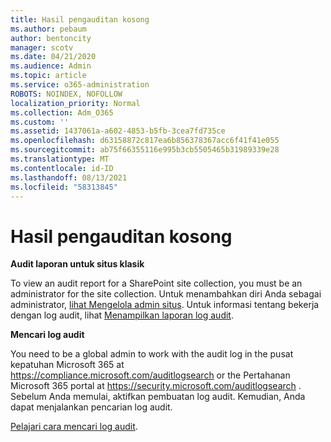 ```yaml
---
title: Hasil pengauditan kosong
ms.author: pebaum
author: bentoncity
manager: scotv
ms.date: 04/21/2020
ms.audience: Admin
ms.topic: article
ms.service: o365-administration
ROBOTS: NOINDEX, NOFOLLOW
localization_priority: Normal
ms.collection: Adm_O365
ms.custom: ''
ms.assetid: 1437061a-a602-4853-b5fb-3cea7fd735ce
ms.openlocfilehash: d63158872c817ea6b856378367acc6f41f41e055
ms.sourcegitcommit: ab75f66355116e995b3cb5505465b31989339e28
ms.translationtype: MT
ms.contentlocale: id-ID
ms.lasthandoff: 08/13/2021
ms.locfileid: "58313845"
---
```

# <a name="auditing-results-are-blank"></a>Hasil pengauditan kosong

**Audit laporan untuk situs klasik**
  
To view an audit report for a SharePoint site collection, you must be an administrator for the site collection. Untuk menambahkan diri Anda sebagai administrator, [lihat Mengelola admin situs](https://docs.microsoft.com/sharepoint/manage-site-collection-administrators). Untuk informasi tentang bekerja dengan log audit, lihat [Menampilkan laporan log audit](https://support.microsoft.com/office/view-audit-log-reports-b37c5869-1b47-4a82-a30d-ea20070fe527).
  
**Mencari log audit**
  
You need to be a global admin to work with the audit log in the pusat kepatuhan Microsoft 365 at <https://compliance.microsoft.com/auditlogsearch> or the Pertahanan Microsoft 365 portal at <https://security.microsoft.com/auditlogsearch> . Sebelum Anda memulai, aktifkan pembuatan log audit. Kemudian, Anda dapat menjalankan pencarian log audit.
  
[Pelajari cara mencari log audit](https://docs.microsoft.com/microsoft-365/compliance/search-the-audit-log-in-security-and-compliance#search-the-audit-log).
